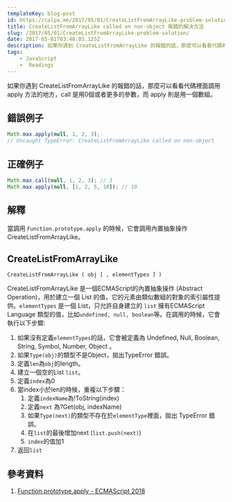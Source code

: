 ```yaml
---
templateKey: blog-post
id: https://calpa.me/2017/05/01/CreateListFromArrayLike-problem-solution/
title: CreateListFromArrayLike called on non-object 報錯的解決方法
slug: /2017/05/01/CreateListFromArrayLike-problem-solution/
date: 2017-05-01T03:48:03.125Z
description: 如果你遇到 CreateListFromArrayLike 的報錯的話，那麼可以看看代碼裡面調用 apply 方法的地方，call 是用0個或者更多的參數，而 apply 則是用一個數組。
tags:
    - JavaScript
    -  Readings
---
```


如果你遇到 CreateListFromArrayLike 的報錯的話，那麼可以看看代碼裡面調用 apply 方法的地方，call 是用0個或者更多的參數，而 apply 則是用一個數組。

## 錯誤例子

```js
Math.max.apply(null, 1, 2, 3);
// Uncaught TypeError: CreateListFromArrayLike called on non-object
```

## 正確例子

```js
Math.max.call(null, 1, 2, 3); // 3
Math.max.apply(null, [1, 2, 5, 10]); // 10
```

## 解釋

當調用 `Function.prototype.apply` 的時候，它會調用內置抽象操作 CreateListFromArrayLike。

## CreateListFromArrayLike

`CreateListFromArrayLike ( obj [ , elementTypes ] )`

CreateListFromArrayLike 是一個ECMAScript的內置抽象操作 (Abstract Operation)，用於建立一個 List 的值，它的元素由類似數組的對象的索引屬性提供。`elementTypes` 是一個 List，只允許自身建立的 `list` 擁有ECMAScript Language 類型的值，比如`undefined, null, boolean`等。在調用的時候，它會執行以下步驟:

1. 如果沒有定義`elementTypes`的話，它會被定義為 Undefined, Null, Boolean, String, Symbol, Number, Object 。
2. 如果`Type(obj)`的類型不是Object，拋出TypeError 錯誤。
3. 定義`len`為`obj`的length。
4. 建立一個空的List `list`。
5. 定義`index`為0
6. 當index小於len的時候，重複以下步驟：
    1. 定義`indexName`為!ToString(index)
    2. 定義`next` 為?Get(obj, indexName)
    3. 如果`Type(next)`的類型不存在於`elementType`裡面，拋出 TypeError 錯誤。
    4. 在`list`的最後增加next (`list.push(next)`)
    5. `index`的值加1
7. 返回`list`

## 參考資料

1. [Function.prototype.apply - ECMAScript 2018](https://tc39.github.io/ecma262/#sec-function.prototype.apply)
